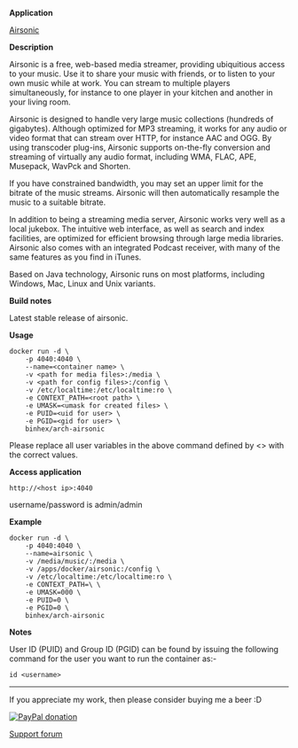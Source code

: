 **Application**

[Airsonic](https://github.com/airsonic/airsonic)

**Description**

Airsonic is a free, web-based media streamer, providing ubiquitious access to your music. Use it to share your music with friends, or to listen to your own music while at work. You can stream to multiple players simultaneously, for instance to one player in your kitchen and another in your living room.

Airsonic is designed to handle very large music collections (hundreds of gigabytes). Although optimized for MP3 streaming, it works for any audio or video format that can stream over HTTP, for instance AAC and OGG. By using transcoder plug-ins, Airsonic supports on-the-fly conversion and streaming of virtually any audio format, including WMA, FLAC, APE, Musepack, WavPck and Shorten.

If you have constrained bandwidth, you may set an upper limit for the bitrate of the music streams. Airsonic will then automatically resample the music to a suitable bitrate.

In addition to being a streaming media server, Airsonic works very well as a local jukebox. The intuitive web interface, as well as search and index facilities, are optimized for efficient browsing through large media libraries. Airsonic also comes with an integrated Podcast receiver, with many of the same features as you find in iTunes.

Based on Java technology, Airsonic runs on most platforms, including Windows, Mac, Linux and Unix variants.

**Build notes**

Latest stable release of airsonic.

**Usage**
```
docker run -d \
    -p 4040:4040 \
    --name=<container name> \
    -v <path for media files>:/media \
    -v <path for config files>:/config \
    -v /etc/localtime:/etc/localtime:ro \
    -e CONTEXT_PATH=<root path> \
    -e UMASK=<umask for created files> \
    -e PUID=<uid for user> \
    -e PGID=<gid for user> \
    binhex/arch-airsonic
```

Please replace all user variables in the above command defined by <> with the correct values.

**Access application**

`http://<host ip>:4040`

username/password is admin/admin

**Example**
```
docker run -d \
    -p 4040:4040 \
    --name=airsonic \
    -v /media/music/:/media \
    -v /apps/docker/airsonic:/config \
    -v /etc/localtime:/etc/localtime:ro \
    -e CONTEXT_PATH=\ \
    -e UMASK=000 \
    -e PUID=0 \
    -e PGID=0 \
    binhex/arch-airsonic
```

**Notes**

User ID (PUID) and Group ID (PGID) can be found by issuing the following command for the user you want to run the container as:-

```
id <username>
```
___
If you appreciate my work, then please consider buying me a beer  :D

[![PayPal donation](https://www.paypal.com/en_US/i/btn/btn_donate_SM.gif)](https://www.paypal.com/cgi-bin/webscr?cmd=_s-xclick&hosted_button_id=MM5E27UX6AUU4)

[Support forum](http://lime-technology.com/forum/index.php?topic=49757.0)
